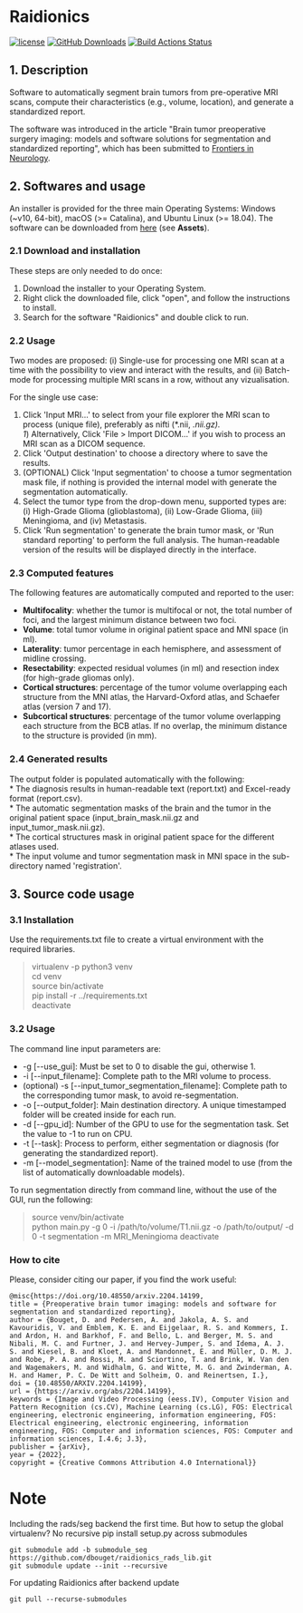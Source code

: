 # Raidionics
[![license](https://img.shields.io/github/license/DAVFoundation/captain-n3m0.svg?style=flat-square)](https://github.com/DAVFoundation/captain-n3m0/blob/master/LICENSE)
[![GitHub Downloads](https://img.shields.io/github/downloads/SINTEFMedtek/GSI-RADS/total?label=GitHub%20downloads&logo=github)](https://github.com/SINTEFMedtek/GSI-RADS/releases)
[![Build Actions Status](https://github.com/dbouget/neuro_rads_prototype/workflows/Build/badge.svg)](https://github.com/dbouget/neuro_rads_prototype/actions)

## 1. Description
Software to automatically segment brain tumors from pre-operative MRI scans, compute their characteristics (e.g., volume, location), and generate a standardized report.

The software was introduced in the article "Brain tumor preoperative surgery imaging: models and software solutions for
segmentation and standardized reporting", which has been submitted to [Frontiers in Neurology](https://www.frontiersin.org/journals/neurology).

## 2. Softwares and usage
An installer is provided for the three main Operating Systems: Windows (~v10, 64-bit), macOS (>= Catalina), and Ubuntu Linux (>= 18.04).
The software can be downloaded from [here](https://github.com/dbouget/Raidionics/releases) (see **Assets**). 

### 2.1 Download and installation
These steps are only needed to do once:
1) Download the installer to your Operating System.
2) Right click the downloaded file, click "open", and follow the instructions to install.
3) Search for the software "Raidionics" and double click to run.

### 2.2 Usage  
Two modes are proposed: (i) Single-use for processing one MRI scan at a time with the possibility to view and interact with the results, and (ii) Batch-mode for processing multiple MRI scans in a row, without any vizualisation.

For the single use case:
  1) Click 'Input MRI...' to select from your file explorer the MRI scan to process (unique file), preferably as nifti (*.nii, *.nii.gz).  
  1*) Alternatively, Click 'File > Import DICOM...' if you wish to process an MRI scan as a DICOM sequence.  
  2) Click 'Output destination' to choose a directory where to save the results.  
  3) (OPTIONAL) Click 'Input segmentation' to choose a tumor segmentation mask file, if nothing is provided the internal model with generate the segmentation automatically.  
  4) Select the tumor type from the drop-down menu, supported types are: (i) High-Grade Glioma (glioblastoma), (ii) Low-Grade Glioma, (iii) Meningioma, and (iv) Metastasis.
  5) Click 'Run segmentation' to generate the brain tumor mask, or 'Run standard reporting' to perform the full analysis. The human-readable version of the results will be displayed directly in the interface.  

### 2.3 Computed features  
The following features are automatically computed and reported to the user:
- **Multifocality**: whether the tumor is multifocal or not, the total number of foci, and the largest minimum distance between two foci.  
- **Volume**: total tumor volume in original patient space and MNI space (in ml).  
- **Laterality**: tumor percentage in each hemisphere, and assessment of midline crossing.  
- **Resectability**: expected residual volumes (in ml) and resection index (for high-grade gliomas only).  
- **Cortical structures**: percentage of the tumor volume overlapping each structure from the MNI atlas, the Harvard-Oxford atlas, and Schaefer atlas (version 7 and 17).  
- **Subcortical structures**: percentage of the tumor volume overlapping each structure from the BCB atlas. If no overlap, the minimum distance to the structure is provided (in mm).  

### 2.4 Generated results  
  The output folder is populated automatically with the following:  
    * The diagnosis results in human-readable text (report.txt) and Excel-ready format (report.csv).  
    * The automatic segmentation masks of the brain and the tumor in the original patient space (input_brain_mask.nii.gz and input_tumor_mask.nii.gz).  
    * The cortical structures mask in original patient space for the different atlases used.  
    * The input volume and tumor segmentation mask in MNI space in the sub-directory named \'registration\'.  
     
## 3. Source code usage

### 3.1 Installation
Use the requirements.txt file to create a virtual environment with the required libraries.
> virtualenv -p python3 venv  
> cd venv  
> source bin/activate  
> pip install -r ../requirements.txt  
> deactivate  

### 3.2 Usage
The command line input parameters are:
* -g [--use_gui]: Must be set to 0 to disable the gui, otherwise 1.
* -i [--input_filename]: Complete path to the MRI volume to process.
* (optional) -s [--input_tumor_segmentation_filename]: Complete path to the corresponding tumor mask, to avoid re-segmentation.
* -o [--output_folder]: Main destination directory. A unique timestamped folder will be created inside for each run.
* -d [--gpu_id]: Number of the GPU to use for the segmentation task. Set the value to -1 to run on CPU.
* -t [--task]: Process to perform, either segmentation or diagnosis (for generating the standardized report).
* -m [--model_segmentation]: Name of the trained model to use (from the list of automatically downloadable models).

To run segmentation directly from command line, without the use of the GUI, run the following:
> source venv/bin/activate  
> python main.py -g 0 -i /path/to/volume/T1.nii.gz -o /path/to/output/ -d 0 -t segmentation -m MRI_Meningioma 
> deactivate

### How to cite
Please, consider citing our paper, if you find the work useful:
```
@misc{https://doi.org/10.48550/arxiv.2204.14199,
title = {Preoperative brain tumor imaging: models and software for segmentation and standardized reporting},
author = {Bouget, D. and Pedersen, A. and Jakola, A. S. and Kavouridis, V. and Emblem, K. E. and Eijgelaar, R. S. and Kommers, I. and Ardon, H. and Barkhof, F. and Bello, L. and Berger, M. S. and Nibali, M. C. and Furtner, J. and Hervey-Jumper, S. and Idema, A. J. S. and Kiesel, B. and Kloet, A. and Mandonnet, E. and Müller, D. M. J. and Robe, P. A. and Rossi, M. and Sciortino, T. and Brink, W. Van den and Wagemakers, M. and Widhalm, G. and Witte, M. G. and Zwinderman, A. H. and Hamer, P. C. De Witt and Solheim, O. and Reinertsen, I.},
doi = {10.48550/ARXIV.2204.14199},
url = {https://arxiv.org/abs/2204.14199},
keywords = {Image and Video Processing (eess.IV), Computer Vision and Pattern Recognition (cs.CV), Machine Learning (cs.LG), FOS: Electrical engineering, electronic engineering, information engineering, FOS: Electrical engineering, electronic engineering, information engineering, FOS: Computer and information sciences, FOS: Computer and information sciences, I.4.6; J.3},
publisher = {arXiv},
year = {2022},
copyright = {Creative Commons Attribution 4.0 International}}
```

# Note
Including the rads/seg backend the first time.
But how to setup the global virtualenv? No recursive pip install setup.py across submodules

```
git submodule add -b submodule_seg https://github.com/dbouget/raidionics_rads_lib.git
git submodule update --init --recursive
```

For updating Raidionics after backend update
```
git pull --recurse-submodules
```